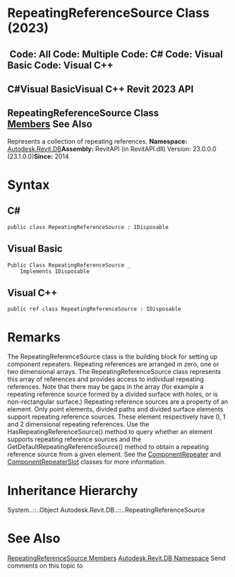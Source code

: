 # RepeatingReferenceSource Class (2023)

﻿
 Code: All Code: Multiple Code: C# Code: Visual Basic Code: Visual C++   
---  
C#Visual BasicVisual C++
Revit 2023 API  
---  
RepeatingReferenceSource Class  
[Members](517ee1d4-f174-6401-d8fc-59739e1c92f9.md "RepeatingReferenceSource Members") See Also  
---  
Represents a collection of repeating references. 
**Namespace:** [Autodesk.Revit.DB](87546ba7-461b-c646-cbb1-2cb8f5bff8b2.md "Autodesk.Revit.DB Namespace")**Assembly:** RevitAPI (in RevitAPI.dll) Version: 23.0.0.0 (23.1.0.0)**Since:** 2014 
# Syntax
C#  
---  
```text
public class RepeatingReferenceSource : IDisposable
```
  
Visual Basic  
---  
```text
Public Class RepeatingReferenceSource _
	Implements IDisposable
```
  
Visual C++  
---  
```text
public ref class RepeatingReferenceSource : IDisposable
```
  
# Remarks
The RepeatingReferenceSource class is the building block for setting up component repeaters. Repeating references are arranged in zero, one or two dimensional arrays. The RepeatingReferenceSource class represents this array of references and provides access to individual repeating references. 
Note that there may be gaps in the array (for example a repeating reference source formed by a divided surface with holes, or is non-rectangular surface.) 
Repeating reference sources are a property of an element. Only point elements, divided paths and divided surface elements support repeating reference sources. These element respectively have 0, 1 and 2 dimensional repeating references. Use the HasRepeatingReferenceSource() method to query whether an element supports repeating reference sources and the GetDefaultRepeatingReferenceSource() method to obtain a repeating reference source from a given element. 
See the [ComponentRepeater](27dbc5bd-40e7-c044-11e6-7053adf92c6f.md "ComponentRepeater Class") and [ComponentRepeaterSlot](395d3527-1315-038e-8a47-80920f063cc6.md "ComponentRepeaterSlot Class") classes for more information. 
# Inheritance Hierarchy
System..::..Object Autodesk.Revit.DB..::..RepeatingReferenceSource
# See Also
[RepeatingReferenceSource Members](517ee1d4-f174-6401-d8fc-59739e1c92f9.md "RepeatingReferenceSource Members")
[Autodesk.Revit.DB Namespace](87546ba7-461b-c646-cbb1-2cb8f5bff8b2.md "Autodesk.Revit.DB Namespace")
Send comments on this topic to 